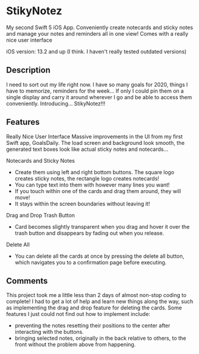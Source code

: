 # StikyNotez
My second Swift 5 iOS App. Conveniently create notecards and sticky notes and manage your notes and reminders all in one view! Comes with a really nice user interface

iOS version: 13.2 and up (I think. I haven't really tested outdated versions)

## Description
I need to sort out my life right now. I have so many goals for 2020, things I have to memorize, reminders for the week... If only I could pin them on a single display and carry it around wherever I go and be able to access them conveniently.
Introducing... StikyNotez!!!

## Features
Really Nice User Interface
Massive improvements in the UI from my first Swift app, GoalsDaily. The load screen and background look smooth, the generated text boxes look like actual sticky notes and notecards...

Notecards and Sticky Notes
* Create them using left and right bottom buttons. The square logo creates sticky notes, the rectangle logo creates notecards!
* You can type text into them with however many lines you want!
* If you touch within one of the cards and drag them around, they will move!
* It stays within the screen boundaries without leaving it!

Drag and Drop Trash Button
* Card becomes slightly transparent when you drag and hover it over the trash button and disappears by fading out when you release.

Delete All
* You can delete all the cards at once by pressing the delete all button, which navigates you to a confirmation page before executing.

## Comments
This project took me a little less than 2 days of almost non-stop coding to complete! I had to get a lot of help and learn new things along the way, such as implementing the drag and drop feature for deleting the cards.
Some features I just could not find out how to implement include:
* preventing the notes resetting their positions to the center after interacting with the buttons.
* bringing selected notes, originally in the back relative to others, to the front without the problem above from happening.
